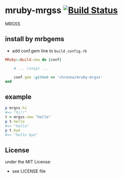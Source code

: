 # mruby-mrgss   [![Build Status](https://travis-ci.org/chronno/mruby-mrgss.svg?branch=dev)](https://travis-ci.org/chronno/mruby-mrgss)
MRGSS
## install by mrbgems
- add conf.gem line to `build_config.rb`

```ruby
MRuby::Build.new do |conf|

    # ... (snip) ...

    conf.gem :github => 'chronno/mruby-mrgss'
end
```
## example
```ruby
p mrgss.hi
#=> "hi!!"
t = mrgss.new "hello"
p t.hello
#=> "hello"
p t.bye
#=> "hello bye"
```

## License
under the MIT License:
- see LICENSE file
